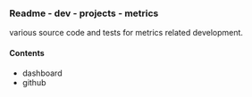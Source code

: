 ### Readme - dev - projects - metrics

various source code and tests for metrics related development.

#### Contents
* dashboard
* github
